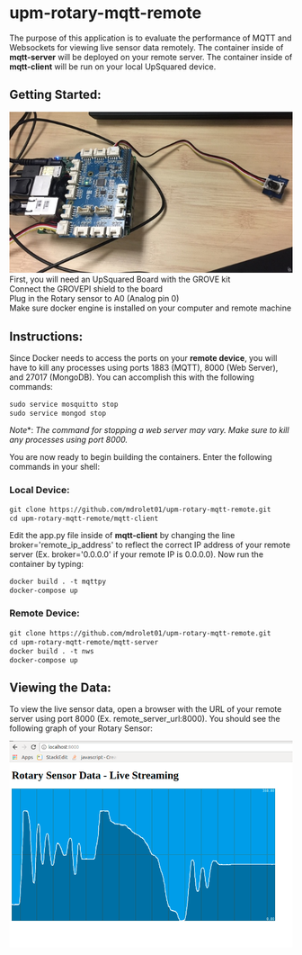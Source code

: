# upm-rotary-mqtt-remote
<p>The purpose of this application is to evaluate the performance of MQTT and Websockets for viewing live sensor data remotely. The container inside of <b>mqtt-server</b> will be deployed on your remote server. The container inside of <b>mqtt-client</b> will be run on your local UpSquared device. </p>

<h2>Getting Started:</h2>

![upSquared](https://github.com/mdrolet01/upm-rotary-mqtt-remote/blob/master/images/upSquared.jpg)<br>
First, you will need an UpSquared Board with the GROVE kit<br>
Connect the GROVEPI shield to the board<br>
Plug in the Rotary sensor to A0 (Analog pin 0)<br>
Make sure docker engine is installed on your computer and remote machine<br>

<h2>Instructions:</h2>
Since Docker needs to access the ports on your <b>remote device</b>, you will have to kill any processes using ports 1883 (MQTT), 8000 (Web Server), and 27017 (MongoDB). You can accomplish this with the following commands:

    sudo service mosquitto stop
    sudo service mongod stop
*Note**: *The command for stopping a web server may vary. Make sure to kill any processes using port 8000.*

You are now ready to begin building the containers. Enter the following commands in your shell:
<h3>Local Device:</h3>

    git clone https://github.com/mdrolet01/upm-rotary-mqtt-remote.git
    cd upm-rotary-mqtt-remote/mqtt-client
    
Edit the app.py file inside of <b>mqtt-client</b> by changing the line broker='remote_ip_address' to reflect the correct IP address of your remote server (Ex. broker='0.0.0.0' if your remote IP is 0.0.0.0). Now run the container by typing:

    docker build . -t mqttpy
    docker-compose up

<h3>Remote Device:</h3>

    git clone https://github.com/mdrolet01/upm-rotary-mqtt-remote.git
    cd upm-rotary-mqtt-remote/mqtt-server
    docker build . -t nws
    docker-compose up


<h2>Viewing the Data:</h2>
To view the live sensor data, open a browser with the URL of your remote server using port 8000 (Ex. remote_server_url:8000). You should see the following graph of your Rotary Sensor:

![sensorData](https://github.com/mdrolet01/upm-rotary-mqtt-remote/blob/master/images/sensorData.png)
<br>
